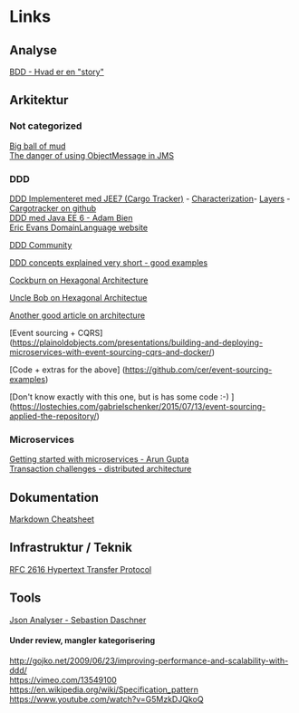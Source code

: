 # Links

## Analyse
[BDD - Hvad er en "story"](http://dannorth.net/whats-in-a-story/)

## Arkitektur

### Not categorized
[Big ball of mud](http://www.laputan.org/mud/mud.html)  
[The danger of using ObjectMessage in JMS](http://jmesnil.net/weblog/2012/07/27/on-jms-objectmessage-and-its-pitfalls/)  

### DDD
[DDD Implementeret med JEE7 (Cargo Tracker)](https://cargotracker.java.net) -
  [Characterization](https://java.net/projects/cargotracker/pages/Characterization)-
  [Layers](https://java.net/projects/cargotracker/pages/Layers) - [Cargotracker on github](https://github.com/paoesco/cargotracker-ddd)  
[DDD med Java EE 6 - Adam Bien](http://www.javaworld.com/article/2078042/java-app-dev/domain-driven-design-with-java-ee-6.html)  
[Eric Evans DomainLanguage website](https://domainlanguage.com)  

[DDD Community](http://dddcommunity.org)

[DDD concepts explained very short - good examples](https://dzone.com/refcardz/getting-started-domain-driven)  

[Cockburn on Hexagonal Architecture](http://alistair.cockburn.us/Hexagonal+architecture)

[Uncle Bob on Hexagonal Architectue](https://blog.8thlight.com/uncle-bob/2012/08/13/the-clean-architecture.html)

[Another good article on architecture](http://blog.ploeh.dk/2013/12/03/layers-onions-ports-adapters-its-all-the-same/)

[Event sourcing + CQRS] (https://plainoldobjects.com/presentations/building-and-deploying-microservices-with-event-sourcing-cqrs-and-docker/)

[Code + extras for the above] (https://github.com/cer/event-sourcing-examples)

[Don't know exactly with this one, but is has some code :-) ] (https://lostechies.com/gabrielschenker/2015/07/13/event-sourcing-applied-the-repository/)

### Microservices
[Getting started with microservices - Arun Gupta](https://dzone.com/refcardz/getting-started-with-microservices)  
[Transaction challenges - distributed architecture](http://qed.dk/jeppe-cramon/2014/02/24/microservices-det-er-ikke-kun-stoerrelsen-det-er-vigtigt-det-er-ogsaa-hvordan-du-bruger-dem-del-1/)  

## Dokumentation
[Markdown Cheatsheet](https://github.com/adam-p/markdown-here/wiki/Markdown-Cheatsheet#links)

## Infrastruktur / Teknik
[RFC 2616 Hypertext Transfer Protocol](http://www.w3.org/Protocols/rfc2616/rfc2616.html)

## Tools
[Json Analyser - Sebastion Daschner](https://blog.sebastian-daschner.com/entries/jaxrs_analyzer_explained_video)

#### Under review, mangler kategorisering
http://gojko.net/2009/06/23/improving-performance-and-scalability-with-ddd/  
https://vimeo.com/13549100  
https://en.wikipedia.org/wiki/Specification_pattern  
https://www.youtube.com/watch?v=G5MzkDJQkoQ
